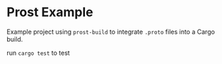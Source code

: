 # Prost Example

Example project using `prost-build` to integrate `.proto` files into a Cargo
build.

run `cargo test` to test
